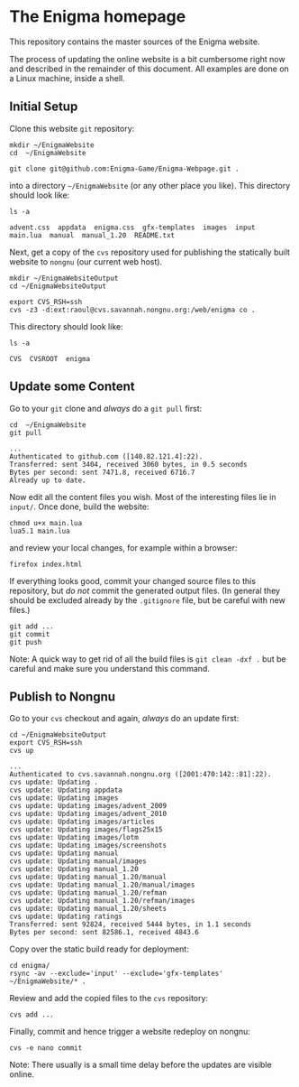 The Enigma homepage
===================

This repository contains the master sources of the Enigma website.


The process of updating the online website is a bit cumbersome right now
and described in the remainder of this document. All examples are done on
a Linux machine, inside a shell.


Initial Setup
-------------

Clone this website `git` repository:

```
mkdir ~/EnigmaWebsite
cd  ~/EnigmaWebsite
```
```
git clone git@github.com:Enigma-Game/Enigma-Webpage.git .
```

into a directory `~/EnigmaWebsite` (or any other place you like).
This directory should look like:

```
ls -a
```
```
advent.css  appdata  enigma.css  gfx-templates  images  input  main.lua  manual  manual_1.20  README.txt
```

Next, get a copy of the `cvs` repository used for publishing
the statically built website to `nongnu` (our current web host).

```
mkdir ~/EnigmaWebsiteOutput
cd ~/EnigmaWebsiteOutput

export CVS_RSH=ssh
cvs -z3 -d:ext:raoul@cvs.savannah.nongnu.org:/web/enigma co .
```

This directory should look like:

```
ls -a
```
```
CVS  CVSROOT  enigma
```


Update some Content
-------------------

Go to your `git` clone and *always* do a `git pull` first:

```
cd  ~/EnigmaWebsite
git pull
```
```
...
Authenticated to github.com ([140.82.121.4]:22).
Transferred: sent 3404, received 3060 bytes, in 0.5 seconds
Bytes per second: sent 7471.8, received 6716.7
Already up to date.
```

Now edit all the content files you wish. Most of the interesting files lie in `input/`.
Once done, build the website:

```
chmod u+x main.lua
lua5.1 main.lua
```

and review your local changes, for example within a browser:

```
firefox index.html
```

If everything looks good, commit your changed source files to this repository,
but *do not* commit the generated output files. (In general they should be excluded
already by the `.gitignore` file, but be careful with new files.)

```
git add ...
git commit
git push
```

Note: A quick way to get rid of all the build files is `git clean -dxf .` but
      be careful and make sure you understand this command.


Publish to Nongnu
-----------------

Go to your `cvs` checkout and again, *always* do an update first:

```
cd ~/EnigmaWebsiteOutput
export CVS_RSH=ssh
cvs up
```
```
...
Authenticated to cvs.savannah.nongnu.org ([2001:470:142::81]:22).
cvs update: Updating .
cvs update: Updating appdata
cvs update: Updating images
cvs update: Updating images/advent_2009
cvs update: Updating images/advent_2010
cvs update: Updating images/articles
cvs update: Updating images/flags25x15
cvs update: Updating images/lotm
cvs update: Updating images/screenshots
cvs update: Updating manual
cvs update: Updating manual/images
cvs update: Updating manual_1.20
cvs update: Updating manual_1.20/manual
cvs update: Updating manual_1.20/manual/images
cvs update: Updating manual_1.20/refman
cvs update: Updating manual_1.20/refman/images
cvs update: Updating manual_1.20/sheets
cvs update: Updating ratings
Transferred: sent 92824, received 5444 bytes, in 1.1 seconds
Bytes per second: sent 82586.1, received 4843.6
```

Copy over the static build ready for deployment:

```
cd enigma/
rsync -av --exclude='input' --exclude='gfx-templates' ~/EnigmaWebsite/* .
```

Review and add the copied files to the `cvs` repository:

```
cvs add ...
```

Finally, commit and hence trigger a website redeploy on nongnu:

```
cvs -e nano commit
```

Note: There usually is a small time delay before the updates are visible online.
